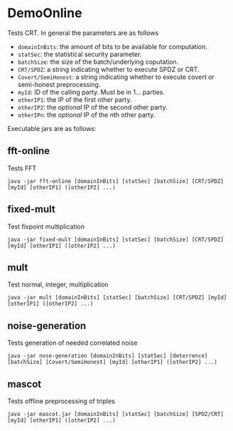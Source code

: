 # DemoOnline

Tests CRT.
In general the parameters are as follows
- `domainInBits`: the amount of bits to be available for computation.
- `statSec`: the statistical security parameter.
- `batchSize`: the size of the batch/underlying coputation.
- `CRT/SPDZ`: a string indicating whether to execute SPDZ or CRT.
- `Covert/SemiHonest`: a string indicating whether to execute covert or semi-honest preprocessing.
- `myId`: ID of the calling party. Must be in 1... parties.
- `otherIP1`: the IP of the first other party.
- `otherIP2`: the *optional* IP of the second other party.
- `otherIPn`: the *optional* IP of the *n*th other party.

Executable jars are as follows:

## fft-online
Tests FFT
```
java -jar fft-online [domainInBits] [statSec] [batchSize] [CRT/SPDZ] [myId] [otherIP1] ([otherIP2] ...)
```

## fixed-mult
Test fixpoint multiplication
```
java -jar fixed-mult [domainInBits] [statSec] [batchSize] [CRT/SPDZ] [myId] [otherIP1] ([otherIP2] ...)
```

## mult
Test normal, integer, multiplication
```
java -jar mult [domainInBits] [statSec] [batchSize] [CRT/SPDZ] [myId] [otherIP1] ([otherIP2] ...)
```

## noise-generation
Tests generation of needed correlated noise
```
java -jar nose-generation [domainInBits] [statSec] [deterrence] [batchSize] [Covert/SemiHonest] [myId] [otherIP1] ([otherIP2] ...)
```

## mascot
Tests offline preprocessing of triples
```
java -jar mascot.jar [domainInBits] [statSec] [batchSize] [SPDZ/CRT] [myId] [otherIP1] ([otherIP2] ...)
```